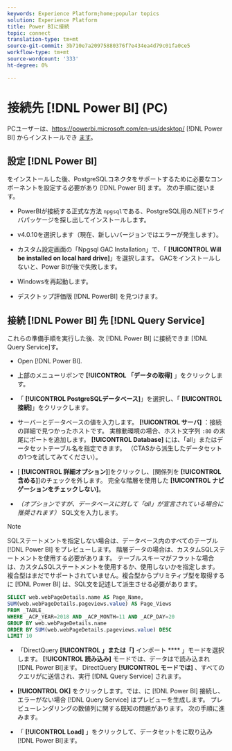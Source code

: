 ```yaml
---
keywords: Experience Platform;home;popular topics
solution: Experience Platform
title: Power BIに接続
topic: connect
translation-type: tm+mt
source-git-commit: 3b710e7a20975880376f7e434ea4d79c01fa0ce5
workflow-type: tm+mt
source-wordcount: '333'
ht-degree: 0%

---
```



# 接続先 [!DNL Power BI] (PC)

PCユーザーは、https://powerbi.microsoft.com/en-us/desktop/ [!DNL Power BI] からインストールでき [ます](https://powerbi.microsoft.com/en-us/desktop/)。

## 設定 [!DNL Power BI]

をインストールした後、PostgreSQLコネクタをサポートするために必要なコンポーネントを設定する必要があり [!DNL Power BI] ます。 次の手順に従います。

- PowerBIが接続する正式な方法 `npgsql`である、PostgreSQL用の.NETドライバパッケージを探し出してインストールします。

- v4.0.10を選択します（現在、新しいバージョンではエラーが発生します）。

- カスタム設定画面の「Npgsql GAC Installation」で、「 **[!UICONTROL Will be installed on local hard drive]**」を選択します。 GACをインストールしないと、Power BIが後で失敗します。

- Windowsを再起動します。

- デスクトップ評価版 [!DNL PowerBI] を見つけます。

## 接続 [!DNL Power BI] 先 [!DNL Query Service]

これらの準備手順を実行した後、次 [!DNL Power BI] に接続できま [!DNL Query Service]す。

- Open [!DNL Power BI].

- 上部のメニューリボンで **[!UICONTROL 「データの取得]** 」をクリックします。

- 「 **[!UICONTROL PostgreSQLデータベース]**」を選択し、「 **[!UICONTROL 接続]**」をクリックします。

- サーバーとデータベースの値を入力します。 **[!UICONTROL サーバ]** ：接続の詳細で見つかったホストです。 実稼動環境の場合、ホスト文字列 `:80` の末尾にポートを追加します。 **[!UICONTROL Database]** には、「all」またはデータセットテーブル名を指定できます。 （CTASから派生したデータセットの1つを試してみてください）。

- [ **[!UICONTROL 詳細オプション]**]をクリックし、[関係列を **[!UICONTROL 含める]**]のチェックを外します。 完全な階層を使用した **[!UICONTROL ナビゲーションをチェックしない]**。

- *（オプションですが、データベースに対して「all」が宣言されている場合に推奨されます）* SQL文を入力します。

>[!NOTE]
>
>SQLステートメントを指定しない場合は、データベース内のすべてのテーブル [!DNL Power BI] をプレビューします。 階層データの場合は、カスタムSQLステートメントを使用する必要があります。 テーブルスキーマがフラットな場合は、カスタムSQLステートメントを使用するか、使用しないかを指定します。 複合型はまだでサポートされていません。複合型からプリミティブ型を取得するに [!DNL Power BI] は、SQL文を記述して派生させる必要があります。

```sql
SELECT web.webPageDetails.name AS Page_Name, 
SUM(web.webPageDetails.pageviews.value) AS Page_Views 
FROM _TABLE_ 
WHERE _ACP_YEAR=2018 AND _ACP_MONTH=11 AND _ACP_DAY=20 
GROUP BY web.webPageDetails.name 
ORDER BY SUM(web.webPageDetails.pageviews.value) DESC 
LIMIT 10
```

- 「DirectQuery **[!UICONTROL 」または「]** インポート **** 」モードを選択します。 **[!UICONTROL 読み込み]** モードでは、データはで読み込まれ [!DNL Power BI]ます。 DirectQuery **[!UICONTROL モードでは]** 、すべてのクエリがに送信され、実行 [!DNL Query Service] されます。

- **[!UICONTROL OK]** をクリックします。では、に [!DNL Power BI] 接続し、エラーがない場合 [!DNL Query Service] はプレビューを生成します。 プレビューレンダリングの数値列に関する既知の問題があります。 次の手順に進みます。

- 「 **[!UICONTROL Load]** 」をクリックして、データセットをに取り込み [!DNL Power BI]ます。
